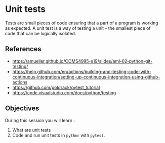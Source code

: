 # Unit tests

Tests are small pieces of code ensuring that a part of a program is working as expected.
A unit test is a way of testing a unit - the smallest piece of code that can be logically isolated.

## References

- <https://amueller.github.io/COMS4995-s19/slides/aml-02-python-git-testing/>
- <https://help.github.com/en/actions/building-and-testing-code-with-continuous-integration/setting-up-continuous-integration-using-github-actions>
- <https://github.com/poldrack/pytest_tutorial>
- <https://code.visualstudio.com/docs/python/testing>

## Objectives

During this session you will learn :
1. What are unit tests
2. Code and run unit tests in `python` with `pytest`.
